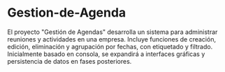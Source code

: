 # Gestion-de-Agenda
El proyecto "Gestión de Agendas" desarrolla un sistema para administrar reuniones y actividades en una empresa. Incluye funciones de creación, edición, eliminación y agrupación por fechas, con etiquetado y filtrado. Inicialmente basado en consola, se expandirá a interfaces gráficas y persistencia de datos en fases posteriores.
